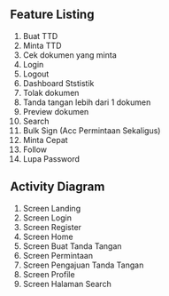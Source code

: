 ## Feature Listing
1. Buat TTD
2. Minta TTD
3. Cek dokumen yang minta
4. Login
5. Logout
6. Dashboard Ststistik
7. Tolak dokumen
8. Tanda tangan lebih dari 1 dokumen
9. Preview dokumen
10. Search
11. Bulk Sign (Acc Permintaan Sekaligus)
12. Minta Cepat
13. Follow
14. Lupa Password

## Activity Diagram
1. Screen Landing
2. Screen Login
3. Screen Register
4. Screen Home
5. Screen Buat Tanda Tangan
6. Screen Permintaan
7. Screen Pengajuan Tanda Tangan
8. Screen Profile
9. Screen Halaman Search
